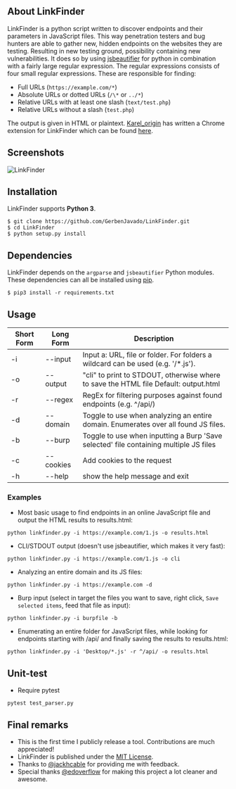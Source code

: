 ## About LinkFinder

LinkFinder is a python script written to discover endpoints and their parameters in JavaScript files. This way penetration testers and bug hunters are able to gather new, hidden endpoints on the websites they are testing. Resulting in new testing ground, possibility containing new vulnerabilities. It does so by using [jsbeautifier](https://github.com/beautify-web/js-beautify) for python in combination with a fairly large regular expression. The regular expressions consists of four small regular expressions. These are responsible for finding:

- Full URLs (`https://example.com/*`)
- Absolute URLs or dotted URLs (`/\*` or `../*`)
- Relative URLs with at least one slash (`text/test.php`)
- Relative URLs without a slash (`test.php`)

The output is given in HTML or plaintext. [Karel_origin](https://twitter.com/karel_origin) has written a Chrome extension for LinkFinder which can be found [here](https://github.com/GerbenJavado/LinkFinder/tree/chrome_extension).

## Screenshots

![LinkFinder](https://i.imgur.com/JfcpYok.png "LinkFinder in action")

## Installation

LinkFinder supports **Python 3**.

```
$ git clone https://github.com/GerbenJavado/LinkFinder.git
$ cd LinkFinder
$ python setup.py install
```

## Dependencies

LinkFinder depends on the `argparse` and `jsbeautifier` Python modules. These dependencies can all be installed using [pip](https://pypi.python.org/pypi/pip).

```
$ pip3 install -r requirements.txt
```

## Usage

Short Form    | Long Form     | Description
------------- | ------------- |-------------
-i            | --input       | Input a: URL, file or folder. For folders a wildcard can be used (e.g. '/*.js').
-o            | --output      | "cli" to print to STDOUT, otherwise where to save the HTML file Default: output.html
-r            | --regex       | RegEx for filtering purposes against found endpoints (e.g. ^/api/)
-d            | --domain      | Toggle to use when analyzing an entire domain. Enumerates over all found JS files.
-b            | --burp        | Toggle to use when inputting a Burp 'Save selected' file containing multiple JS files
-c            | --cookies     | Add cookies to the request
-h            | --help        | show the help message and exit

### Examples

* Most basic usage to find endpoints in an online JavaScript file and output the HTML results to results.html:

`python linkfinder.py -i https://example.com/1.js -o results.html`

* CLI/STDOUT output (doesn't use jsbeautifier, which makes it very fast):

`python linkfinder.py -i https://example.com/1.js -o cli`

* Analyzing an entire domain and its JS files:

`python linkfinder.py -i https://example.com -d`

* Burp input (select in target the files you want to save, right click, `Save selected items`, feed that file as input):

`python linkfinder.py -i burpfile -b`

* Enumerating an entire folder for JavaScript files, while looking for endpoints starting with /api/ and finally saving the results to results.html:

`python linkfinder.py -i 'Desktop/*.js' -r ^/api/ -o results.html`

## Unit-test

* Require pytest

`pytest test_parser.py`

## Final remarks
- This is the first time I publicly release a tool. Contributions are much appreciated!
- LinkFinder is published under the [MIT License](https://github.com/GerbenJavado/LinkFinder/blob/master/LICENSE).
- Thanks to [@jackhcable](https://twitter.com/jackhcable) for providing me with feedback.
- Special thanks [@edoverflow](https://twitter.com/edoverflow) for making this project a lot cleaner and awesome.
